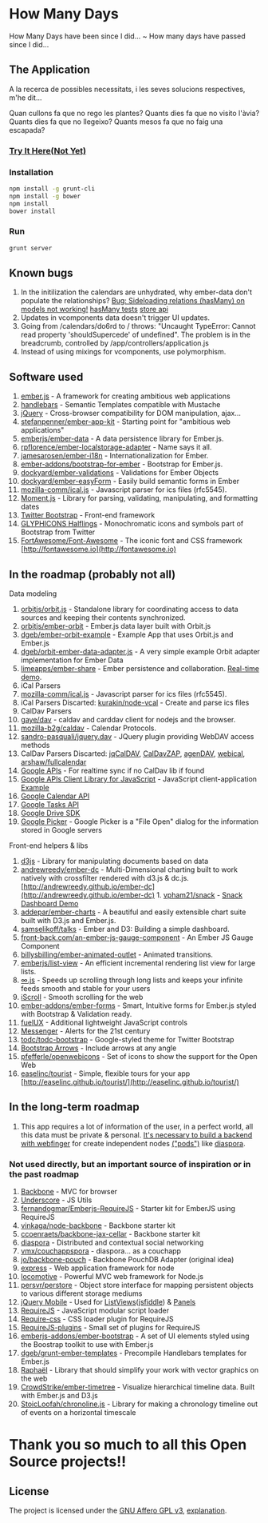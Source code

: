 # How Many Days #
How Many Days have been since I did... ~ How many days have passed since I did...

## The Application ##
A la recerca de possibles necessitats,
 i les seves solucions respectives, m'he dit...

Quan cullons fa que no rego les plantes?
Quants dies fa que no visito l'àvia?
Quants dies fa que no llegeixo?
Quants mesos fa que no faig una escapada?

### [Try It Here(Not Yet)](http://github.com) ###

### Installation ###
```bash
npm install -g grunt-cli
npm install -g bower
npm install
bower install
```

### Run ###
```bash
grunt server
```


## Known bugs ##
1. In the initilization the calendars are unhydrated, why ember-data don't populate the relationships? [Bug: Sideloading relations (hasMany) on models not working!](https://github.com/emberjs/data/issues/1834) [hasMany tests](https://github.com/emberjs/data/blob/master/packages/ember-data/tests/integration/relationships/has_many_test.js) [store api](http://emberjs.com/api/data/classes/DS.Store.html)
2. Updates in vcomponents data doesn't trigger UI updates.
3. Going from /calendars/do6rd to / throws: "Uncaught TypeError: Cannot read property 'shouldSupercede' of undefined". The problem is in the breadcrumb, controlled by /app/controllers/application.js
3. Instead of using mixings for vcomponents, use polymorphism.


## Software used ##
1. [ember.js](http://emberjs.com/) - A framework for creating ambitious web applications
2. [handlebars](http://handlebarsjs.com/) - Semantic Templates compatible with Mustache
3. [jQuery](http://jquery.com/) - Cross-browser compatibility for DOM manipulation, ajax...
4. [stefanpenner/ember-app-kit](http://iamstef.net/ember-app-kit/) - Starting point for "ambitious web applications"
5. [emberjs/ember-data](https://github.com/emberjs/data) - A data persistence library for Ember.js.
6. [rpflorence/ember-localstorage-adapter](https://github.com/rpflorence/ember-localstorage-adapter) - Name says it all.
7. [jamesarosen/ember-i18n](https://github.com/jamesarosen/ember-i18n) - Internationalization for Ember.
8. [ember-addons/bootstrap-for-ember](https://github.com/ember-addons/bootstrap-for-ember) - Bootstrap for Ember.js.
9. [dockyard/ember-validations](https://github.com/dockyard/ember-validations) - Validations for Ember Objects
10. [dockyard/ember-easyForm](https://github.com/dockyard/ember-easyForm) - Easily build semantic forms in Ember
11. [mozilla-comm/ical.js](https://github.com/mozilla-comm/ical.js) - Javascript parser for ics files (rfc5545).
12. [Moment.js](http://momentjs.com/) - Library for parsing, validating, manipulating, and formatting dates
13. [Twitter Bootstrap](http://getbootstrap.com/2.3.2/) - Front-end framework
14. [GLYPHICONS Halflings](http://glyphicons.com/) - Monochromatic icons and symbols part of Bootstrap from Twitter
14. [FortAwesome/Font-Awesome](https://github.com/FortAwesome/Font-Awesome/) - The iconic font and CSS framework [http://fontawesome.io](http://fontawesome.io)



## In the roadmap (probably not all) ##
Data modeling

1. [orbitjs/orbit.js](https://github.com/orbitjs/orbit.js) - Standalone library for coordinating access to data sources and keeping their contents synchronized.
  1. [orbitjs/ember-orbit](https://github.com/orbitjs/ember-orbit) - Ember.js data layer built with Orbit.js
  2. [dgeb/ember-orbit-example](https://github.com/dgeb/ember-orbit-example) - Example App that uses Orbit.js and Ember.js
  3. [dgeb/orbit-ember-data-adapter.js](https://gist.github.com/dgeb/8446998) - A very simple example Orbit adapter implementation for Ember Data
2. [limeapps/ember-share](https://github.com/limeapps/ember-share) - Ember persistence and collaboration. [Real-time demo](http://embershare.com/).
3. iCal Parsers
  1. [mozilla-comm/ical.js](https://github.com/mozilla-comm/ical.js) - Javascript parser for ics files (rfc5545).
  2. iCal Parsers Discarted: [kurakin/node-vcal](https://github.com/kurakin/node-vcal) - Create and parse ics files
4. CalDav Parsers
  1. [gaye/dav](https://github.com/gaye/dav) - caldav and carddav client for nodejs and the browser.
  2. [mozilla-b2g/caldav](https://github.com/mozilla-b2g/caldav) - Calendar Protocols.
  3. [sandro-pasquali/jquery.dav](https://github.com/sandro-pasquali/jquery.dav) - JQuery plugin providing WebDAV access methods
  4. CalDav Parsers Discarted: [jqCalDAV](https://gitorious.org/jqcaldav), [CalDavZAP](http://www.inf-it.com/open-source/clients/caldavzap/), [agenDAV](http://agendav.org/), [webical](https://code.google.com/p/webical/), [arshaw/fullcalendar](https://github.com/arshaw/fullcalendar)
5. [Google APIs](https://developers.google.com/google-apps/app-apis) - For realtime sync if no CalDav lib if found
  1. [Google APIs Client Library for JavaScript](https://developers.google.com/api-client-library/javascript/) - JavaScript client-application [Example](https://developers.google.com/api-client-library/javascript/start/start-js)
  2. [Google Calendar API](https://developers.google.com/google-apps/calendar/)
  3. [Google Tasks API](https://developers.google.com/google-apps/tasks/)
  4. [Google Drive SDK](https://developers.google.com/drive/quickstart-js)
  5. [Google Picker](https://developers.google.com/picker/docs) - Google Picker is a "File Open" dialog for the information stored in Google servers

Front-end helpers & libs

1. [d3js](http://d3js.org/) - Library for manipulating documents based on data
  1. [andrewreedy/ember-dc](https://github.com/andrewreedy/ember-dc) - Multi-Dimensional charting built to work natively with crossfilter rendered with d3.js & dc.js. [http://andrewreedy.github.io/ember-dc](http://andrewreedy.github.io/ember-dc)
    1. [vpham21/snack](https://github.com/vpham21/snack) - [Snack Dashboard Demo](http://jeroenooms.github.io/dashboard/snack/)
  2. [addepar/ember-charts](https://github.com/addepar/ember-charts) - A beautiful and easily extensible chart suite built with D3.js and Ember.js.
  3. [samselikoff/talks](https://github.com/samselikoff/talks) - Ember and D3: Building a simple dashboard.
  4. [front-back.com/an-ember-js-gauge-component](http://front-back.com/an-ember-js-gauge-component) - An Ember JS Gauge Component
2. [billysbilling/ember-animated-outlet](https://github.com/billysbilling/ember-animated-outlet) - Animated transitions.
3. [emberjs/list-view](https://github.com/emberjs/list-view) - An efficient incremental rendering list view for large lists.
  1. [∞.js](http://airbnb.github.io/infinity/) - Speeds up scrolling through long lists and keeps your infinite feeds smooth and stable for your users
  2. [iScroll](http://cubiq.org/) - Smooth scrolling for the web
4. [ember-addons/ember-forms](https://github.com/ember-addons/ember-forms) - Smart, Intuitive forms for Ember.js styled with Bootstrap & Validation ready.
5. [fuelUX](http://exacttarget.github.io/fuelux) - Additional lightweight JavaScript controls
6. [Messenger](http://github.hubspot.com/messenger/) - Alerts for the 21st century
7. [todc/todc-bootstrap](https://github.com/todc/todc-bootstrap) - Google-styled theme for Twitter Bootstrap
8. [Bootstrap Arrows](http://bootstrap-arrows.iarfhlaith.com/) - Include arrows at any angle
9. [pfefferle/openwebicons](https://github.com/pfefferle/openwebicons) - Set of icons to show the support for the Open Web
10. [easelinc/tourist](https://github.com/easelinc/tourist) - Simple, flexible tours for your app [http://easelinc.github.io/tourist/](http://easelinc.github.io/tourist/)


## In the long-term roadmap ##
1. This app requires a lot of information of the user, in a perfect world, all this data must be private & personal. [It's necessary to build a backend with webfinger](https://github.com/RedRudeBoy/HowManyBackendNodeDeprecated) for create independent nodes [("pods")](http://podupti.me/) like [diaspora](https://diasporafoundation.org/about).


### Not used directly, but an important source of inspiration or in the past roadmap ###
1. [Backbone](https://github.com/documentcloud/backbone) - MVC for browser
2. [Underscore](https://github.com/documentcloud/underscore) - JS Utils
3. [fernandogmar/Emberjs-RequireJS](https://github.com/fernandogmar/Emberjs-RequireJS) - Starter kit for EmberJS using RequireJS
4. [vinkaga/node-backbone](https://github.com/vinkaga/node-backbone) - Backbone starter kit
5. [ccoenraets/backbone-jax-cellar](https://github.com/ccoenraets/backbone-jax-cellar) - Backbone starter kit
6. [diaspora](https://github.com/diaspora/diaspora) - Distributed and contextual social networking
7. [vmx/couchappspora](https://github.com/vmx/couchappspora) - diaspora... as a couchapp
8. [jo/backbone-pouch](https://github.com/jo/backbone-pouch) - Backbone PouchDB Adapter (original idea)
9. [express](http://expressjs.com/) - Web application framework for node
10. [locomotive](http://expressjs.com/) - Powerful MVC web framework for Node.js
11. [persvr/perstore](https://github.com/persvr/perstore) - Object store interface for mapping persistent objects to various different storage mediums
12. [jQuery Mobile](http://jquerymobile.com/) - Used for [ListViews](http://demos.jquerymobile.com/1.4.0/listview-grid/listview-grid.html)([jsfiddle](http://jsfiddle.net/Shreerang/ggzHT/)) & [Panels](http://demos.jquerymobile.com/1.4.2/panel/)
13. [RequireJS](http://requirejs.org/) - JavaScript modular script loader
14. [Require-css](https://github.com/guybedford/require-css) - CSS loader plugin for RequireJS
15. [RequireJS-plugins](https://github.com/millermedeiros/requirejs-plugins) - Small set of plugins for RequireJS
16. [emberjs-addons/ember-bootstrap](https://github.com/emberjs-addons/ember-bootstrap) - A set of UI elements styled using the Boostrap toolkit to use with Ember.js
17. [dgeb/grunt-ember-templates](https://github.com/dgeb/grunt-ember-templates) - Precompile Handlebars templates for Ember.js
18. [Raphaël](http://raphaeljs.com/) - Library that should simplify your work with vector graphics on the web
19. [CrowdStrike/ember-timetree](https://github.com/CrowdStrike/ember-timetree) - Visualize hierarchical timeline data. Built with Ember.js and D3.js
20. [StoicLoofah/chronoline.js](https://github.com/StoicLoofah/chronoline.js) - Library for making a chronology timeline out of events on a horizontal timescale



# Thank you so much to all this Open Source projects!!


## License ##
The project is licensed under the [GNU Affero GPL v3](http://www.gnu.org/licenses/agpl-3.0.html), [explanation](http://choosealicense.com/licenses/agpl-3.0/).
